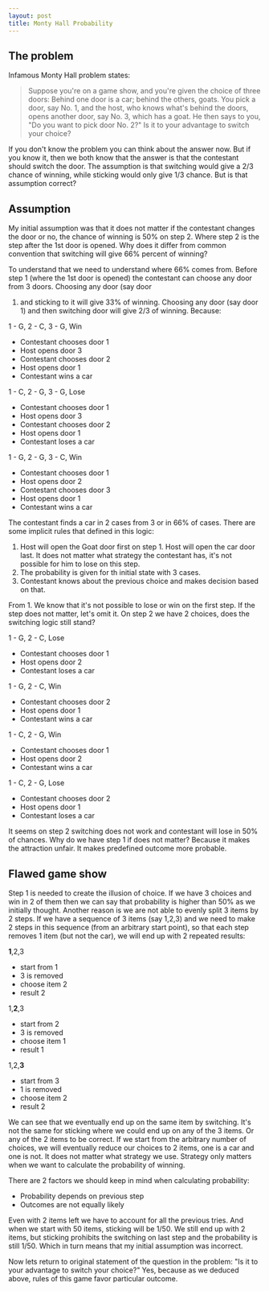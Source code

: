 ```yaml
---
layout: post
title: Monty Hall Probability
---
```


## The problem 

Infamous Monty Hall problem states:

>Suppose you're on a game show, and you're given the choice of three doors:
Behind one door is a car; behind the others, goats. You pick a door, say No. 1,
and the host, who knows what's behind the doors, opens another door, say No. 3,
which has a goat. He then says to you, "Do you want to pick door No. 2?" Is it
to your advantage to switch your choice?

If you don't know the problem you can think about the answer now. But if you
know it, then we both know that the answer is that the contestant should switch the door. The
assumption is that switching would give a 2/3 chance of winning, while sticking would only
give 1/3 chance. But is that assumption correct?

## Assumption

My initial assumption was that it does not matter if the contestant changes the door or no,
the chance of winning is 50% on step 2. Where step 2 is the step after the 1st door is opened.
Why does it differ from common convention that switching will give 66% percent of winning?

To understand that we need to understand where 66% comes from. Before step 1 (where the 1st
door is opened) the contestant can choose any door from 3 doors. Choosing any door (say door
1) and sticking to it will give 33% of winning. Choosing any door (say door 1) and then
switching door will give 2/3 of winning. Because:

1 - G, 2 - C, 3 - G, Win

 - Contestant chooses door 1
 - Host opens door 3
 - Contestant chooses door 2
 - Host opens door 1
 - Contestant wins a car

1 - C, 2 - G, 3 - G, Lose

 - Contestant chooses door 1
 - Host opens door 3
 - Contestant chooses door 2
 - Host opens door 1
 - Contestant loses a car

1 - G, 2 - G, 3 - C, Win

 - Contestant chooses door 1
 - Host opens door 2
 - Contestant chooses door 3
 - Host opens door 1
 - Contestant wins a car

The contestant finds a car in 2 cases from 3 or in 66% of cases. There are some implicit rules
that defined in this logic:

 1. Host will open the Goat door first on step 1. Host will open the car door last. It does not
    matter what strategy the contestant has, it's not possible for him to lose on this
    step.
 2. The probability is given for th initial state with 3 cases.
 3. Contestant knows about the previous choice and makes decision based on that.

 From 1. We know that it's not possible to lose or win on the first step. If the step does
 not matter, let's omit it. On step 2 we have 2 choices, does the switching logic still
 stand?

1 - G, 2 - C, Lose

 - Contestant chooses door 1
 - Host opens door 2
 - Contestant loses a car

1 - G, 2 - C, Win

 - Contestant chooses door 2
 - Host opens door 1
 - Contestant wins a car

1 - C, 2 - G, Win

 - Contestant chooses door 1
 - Host opens door 2
 - Contestant wins a car

1 - C, 2 - G, Lose

 - Contestant chooses door 2
 - Host opens door 1
 - Contestant loses a car

It seems on step 2 switching does not work and contestant will lose in 50% of chances.
Why do we have step 1 if does not matter? Because it makes the attraction unfair. It makes
predefined outcome more probable.

## Flawed game show

Step 1 is needed to create the illusion of choice. If we have 3 choices and win in 2 of them
then we can say that probability is higher than 50% as we initially thought. Another
reason is we are not able to evenly split 3 items by 2 steps. If we have a sequence of 3 items (say
1,2,3) and we need to make 2 steps in this sequence (from an arbitrary start point), so
that each step removes 1 item (but not the car), we will end up with 2 repeated results:

**1**,2,3

 - start from 1
 - 3 is removed
 - choose item 2
 - result 2

1,**2**,3

 - start from 2
 - 3 is removed
 - choose item 1
 - result 1

1,2,**3**

 - start from 3
 - 1 is removed
 - choose item 2
 - result 2

We can see that we eventually end up on the same item by switching. It's not the same for
sticking where we could end up on any of the 3 items.  Or any of the 2 items to be
correct. If we start from the arbitrary number of choices, we will eventually reduce our
choices to 2 items, one is a car and one is not. It does not matter what strategy we use.
Strategy only matters when we want to calculate the probability of winning.

There are 2 factors we should keep in mind when calculating probability:

 - Probability depends on previous step
 - Outcomes are not equally likely

Even with 2 items left we have to account for all the previous tries. And when
we start with 50 items, sticking will be 1/50. We still end up with 2 items, but
sticking prohibits the switching on last step and the probability is still 1/50.
Which in turn means that my initial assumption was incorrect.

Now lets return to original statement of the question in the problem: "Is it
to your advantage to switch your choice?" Yes, because as we deduced above,
rules of this game favor particular outcome.
